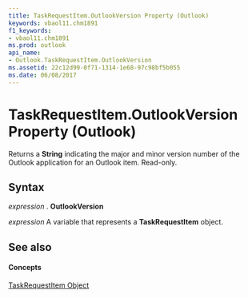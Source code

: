 ```yaml
---
title: TaskRequestItem.OutlookVersion Property (Outlook)
keywords: vbaol11.chm1891
f1_keywords:
- vbaol11.chm1891
ms.prod: outlook
api_name:
- Outlook.TaskRequestItem.OutlookVersion
ms.assetid: 22c12d99-0f71-1314-1e68-97c98bf5b055
ms.date: 06/08/2017
---
```



# TaskRequestItem.OutlookVersion Property (Outlook)

Returns a **String** indicating the major and minor version number of the Outlook application for an Outlook item. Read-only.


## Syntax

 _expression_ . **OutlookVersion**

 _expression_ A variable that represents a **TaskRequestItem** object.


## See also


#### Concepts


[TaskRequestItem Object](taskrequestitem-object-outlook.md)

